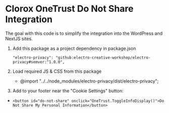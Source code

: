 # Clorox OneTrust Do Not Share Integration

The goal with this code is to simplify the integration into the WordPress and NextJS sites.

1. Add this package as a project dependency in package.json

    `"electro-privacy": "github:electro-creative-workshop/electro-privacy#semver:^1.0.0",`

2. Load required JS & CSS from this package

    - @import "../../node_modules/electro-privacy/dist/electro-privacy";

3. Add to your footer near the "Cookie Settings" button:

-   `<button id="do-not-share" onclick="OneTrust.ToggleInfoDisplay()">Do Not Share My Personal Information</button>`
